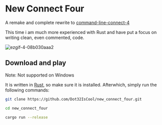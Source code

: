 # New Connect Four


A remake and complete rewrite to [command-line-connect-4](https://github.com/Dot32IsCool/comand-line-connect-4)

This time i am much more experienced with Rust and have put a focus on writing clean, even commented, code.

![ezgif-4-08b030aaa2](https://user-images.githubusercontent.com/61964090/209045724-62252ce9-7a70-4f98-a959-e9478a61b6ba.gif)

## Download and play
Note: Not supported on Windows

It is written in [Rust](https://www.rust-lang.org/tools/install), so make sure it is installed.
Afterwhich, simply run the following commands:
```bash
git clone https://github.com/Dot32IsCool/new_connect_four.git
```
```bash
cd new_connect_four
```
```bash
cargo run --release
```

